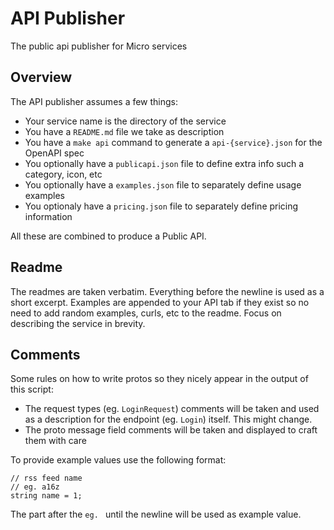 # API Publisher

The public api publisher for Micro services

## Overview

The API publisher assumes a few things:

- Your service name is the directory of the service
- You have a `README.md` file we take as description
- You have a `make api` command to generate a `api-{service}.json` for the OpenAPI spec
- You optionally have a `publicapi.json` file to define extra info such a category, icon, etc
- You optionally have a `examples.json` file to separately define usage examples
- You optionaly have a `pricing.json` file to separately define pricing information

All these are combined to produce a Public API.

## Readme

The readmes are taken verbatim. Everything before the newline is used as a short excerpt. Examples are appended to your API 
tab if they exist so no need to add random examples, curls, etc to the readme. Focus on describing the service in brevity.

## Comments

Some rules on how to write protos so they nicely appear in the output of this script:

- The request types (eg. `LoginRequest`) comments will be taken and used as a description for the endpoint (eg. `Login`) itself. This might change.
- The proto message field comments will be taken and displayed to craft them with care

To provide example values use the following format:

```shell
// rss feed name
// eg. a16z
string name = 1;
```

The part after the `eg. ` until the newline will be used as example value.
